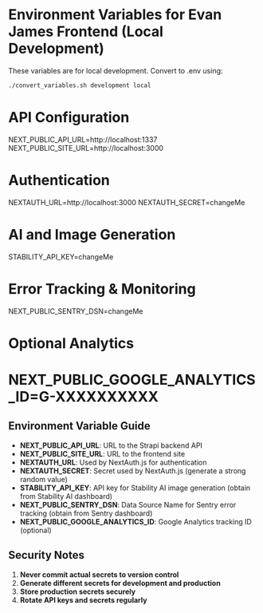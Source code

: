 # Environment Variables for Evan James Frontend (Local Development)

These variables are for local development. Convert to .env using:
```bash
./convert_variables.sh development local
```

# API Configuration
NEXT_PUBLIC_API_URL=http://localhost:1337
NEXT_PUBLIC_SITE_URL=http://localhost:3000

# Authentication
NEXTAUTH_URL=http://localhost:3000
NEXTAUTH_SECRET=changeMe

# AI and Image Generation
STABILITY_API_KEY=changeMe

# Error Tracking & Monitoring
NEXT_PUBLIC_SENTRY_DSN=changeMe

# Optional Analytics
# NEXT_PUBLIC_GOOGLE_ANALYTICS_ID=G-XXXXXXXXXX

## Environment Variable Guide

- **NEXT_PUBLIC_API_URL**: URL to the Strapi backend API
- **NEXT_PUBLIC_SITE_URL**: URL to the frontend site
- **NEXTAUTH_URL**: Used by NextAuth.js for authentication
- **NEXTAUTH_SECRET**: Secret used by NextAuth.js (generate a strong random value)
- **STABILITY_API_KEY**: API key for Stability AI image generation (obtain from Stability AI dashboard)
- **NEXT_PUBLIC_SENTRY_DSN**: Data Source Name for Sentry error tracking (obtain from Sentry dashboard)
- **NEXT_PUBLIC_GOOGLE_ANALYTICS_ID**: Google Analytics tracking ID (optional)

## Security Notes

1. **Never commit actual secrets to version control**
2. **Generate different secrets for development and production**
3. **Store production secrets securely**
4. **Rotate API keys and secrets regularly**
